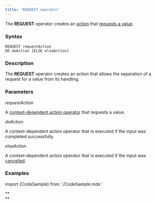 ```yaml
---
title: 'REQUEST operator'
---
```


The **REQUEST** operator creates an [action](Actions.md) that [requests a value](Value_request_REQUEST.md).

### Syntax

    REQUEST requestAction 
    DO doAction [ELSE elseAction]

### Description

The **REQUEST** operator creates an action that allows the separation of a request for a value from its handling.

### Parameters

*requestAction*

A [context-dependent action operator](Action_operator.md#contextdependent) that requests a value.

*doAction*

A context-dependent action operator that is executed if the input was completed successfully.

*elseAction*

A context-dependent action operator that is executed if the input was [cancelled](Value_input.md#result).

### Examples

import {CodeSample} from './CodeSample.mdx'

<CodeSample url="https://documentation.lsfusion.org/sample?file=ActionSample&block=request"/>

**  
**
